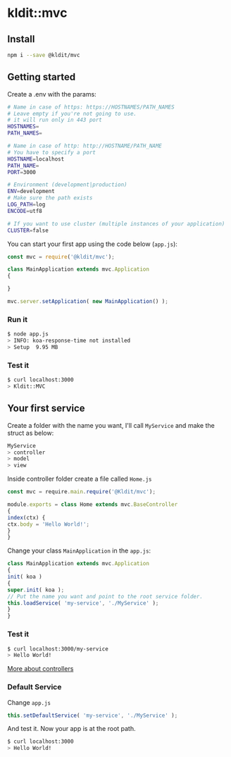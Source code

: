 # kldit::mvc

## Install
```bash
npm i --save @kldit/mvc
```

## Getting started
Create a .env with the params:
```bash
# Name in case of https: https://HOSTNAMES/PATH_NAMES
# Leave empty if you're not going to use.
# it will run only in 443 port
HOSTNAMES=
PATH_NAMES=

# Name in case of http: http://HOSTNAME/PATH_NAME
# You have to specify a port
HOSTNAME=localhost
PATH_NAME=
PORT=3000

# Environment (development|production)
ENV=development
# Make sure the path exists
LOG_PATH=log
ENCODE=utf8

# If you want to use cluster (multiple instances of your application)
CLUSTER=false
```

You can start your first app using the code below (`app.js`):
```javascript
const mvc = require('@kldit/mvc');

class MainApplication extends mvc.Application
{

}

mvc.server.setApplication( new MainApplication() );

```
### Run it
```bash
$ node app.js
> INFO: koa-response-time not installed
> Setup  9.95 MB
```

### Test it
```bash
$ curl localhost:3000
> Kldit::MVC
```

## Your first service
Create a folder with the name you want, I'll call `MyService` and make the struct as below:
```bash
MyService
> controller
> model
> view
```

Inside controller folder create a file called `Home.js`
```javascript
const mvc = require.main.require('@Kldit/mvc');

module.exports = class Home extends mvc.BaseController
{
index(ctx) {
ctx.body = 'Hello World!';
}
}
```

Change your class `MainApplication` in the `app.js`:
```javascript
class MainApplication extends mvc.Application
{
init( koa )
{
super.init( koa );
// Put the name you want and point to the root service folder.
this.loadService( 'my-service', './MyService' );
}
}
```

### Test it
```bash
$ curl localhost:3000/my-service
> Hello World!
```
[More about controllers](extra/CONTROLLER.md)

### Default Service
Change `app.js`
```javascript
this.setDefaultService( 'my-service', './MyService' );
```
And test it. Now your app is at the root path.
```bash
$ curl localhost:3000
> Hello World!
```